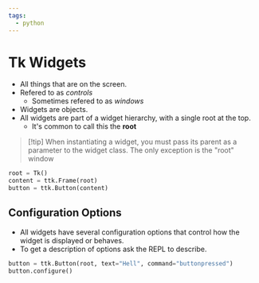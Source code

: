 ```yaml
---
tags:
  - python
---
```

# Tk Widgets
- All things that are on the screen. 
- Refered to as *controls*
	- Sometimes refered to as *windows*
- Widgets are objects.
- All widgets are part of a widget hierarchy, with a single root at the top.
	- It's common to call this the **root**
>[!tip] When instantiating a widget, you must pass its parent as a parameter to the widget class. The only exception is the "root" window

```Python
root = Tk()
content = ttk.Frame(root)
button = ttk.Button(content)
```

## Configuration Options
- All widgets have several configuration options that control how the widget is displayed or behaves.
- To get a description of options ask the REPL to describe.
```Python
button = ttk.Button(root, text="Hell", command="buttonpressed")
button.configure()
```
